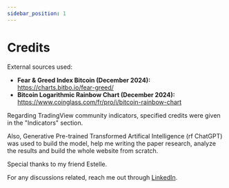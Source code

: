 ```yaml
---
sidebar_position: 1
---
```


# Credits

External sources used: 

- **Fear & Greed Index Bitcoin (December 2024):** https://charts.bitbo.io/fear-greed/
- **Bitcoin Logarithmic Rainbow Chart (December 2024):** https://www.coinglass.com/fr/pro/i/bitcoin-rainbow-chart

Regarding TradingView community indicators, specified credits were given in the "Indicators" section. 

Also, Generative Pre-trained Transformed Artifical Intelligence (rf ChatGPT) was used to build the model, help me writing the paper research, analyze the results and build the whole website from scratch. 

Special thanks to my friend Estelle. 

For any discussions related, reach me out through [LinkedIn](https://www.linkedin.com/in/benjamin-faccin/).

